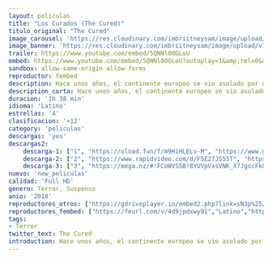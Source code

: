 ```yaml
---
layout: peliculas
title: "Los Curados (The Cured)"
titulo_original: "The Cured"
image_carousel: 'https://res.cloudinary.com/imbriitneysam/image/upload/v1544491073/cured-poster-min.jpg'
image_banner: 'https://res.cloudinary.com/imbriitneysam/image/upload/v1544491073/cured-banner-min.jpg'
trailer: https://www.youtube.com/embed/5QNNl00GLoU
embed: https://www.youtube.com/embed/5QNNl00GLoU?autoplay=1&amp;rel=0&amp;hd=1&border=0&wmode=opaque&enablejsapi=1&modestbranding=1&controls=1&showinfo=0
sandbox: allow-same-origin allow-forms
reproductor: fembed
description: Hace unos años, el continente europeo se vio asolado por un virus que convirtió a la población en monstruosos caníbales. Se logró hallar un antídoto, pero incluso después de curadas, las personas infectadas recuerdan todo lo que hicieron durante su enajenación. Hoy, la última tanda de convalecientes se prepara para reintegrarse en sociedad.
description_corta: Hace unos años, el continente europeo se vio asolado por un virus que convirtió a la población en monstruosos caníbales. Se logró hallar un antídoto, pero incluso después de curadas, las personas infectadas recuerdan todo lo que..
duracion: '1h 38 min'
idioma: 'Latino'
estrellas: '4'
clasificacion: '+12'
category: 'peliculas'
descargas: 'yes'
descargas2:
    descarga-1: ["1", "https://oload.fun/f/m9HiHLELv-M", "https://www.google.com/s2/favicons?domain=openload.co","OpenLoad","https://res.cloudinary.com/imbriitneysam/image/upload/v1541473684/mexico.png", "Latino", "Full HD"]
    descarga-2: ["2", "https://www.rapidvideo.com/d/FSE27JS55T", "https://www.google.com/s2/favicons?domain=www.rapidvideo.com","RapidVideo","https://res.cloudinary.com/imbriitneysam/image/upload/v1541473684/mexico.png", "Latino", "Full HD"]
    descarga-3: ["3", "https://mega.nz/#!FCoWVS5B!8YUVpVxsVNK_X7JgscFkQnQjyyKPNsbdAm5B066pB04", "https://www.google.com/s2/favicons?domain=mega.nz","Mega","https://res.cloudinary.com/imbriitneysam/image/upload/v1541473684/mexico.png", "Latino", "Full HD"]
nuevo: 'new_peliculas'
calidad: 'Full HD'
genero: Terror, Suspenso
anio: '2018'
reproductores_otros: ["https://gdriveplayer.io/embed2.php?link=sN3p%252FLhdLjNn9hbNzPER%252BgJrpLIwkXvqZsPIggzxjq3rJhzgMLrXkKndWgU2nif3dN0xwINY14l0YqAACRKUiGy4w6a14FQwkJDDRPBe5PQM7wOtFvxdo%252BSfDwRTevQPN%252BC5eMLddZxIRuQSeErhLzdM4C%252B7WHakrErRLUT4AObJSak7fbZSsgchQLpAADsP%252FMvZ%252BuO5T0HdV9ufyRRq%252FF","Latino","https://gdriveplayer.io/embed2.php?link=fYmK3PRiIEijV2vAltN1%252BwV8oyorqjQLMaw07KfSu6AllWUQK9J2pzyQloTE82G7%252BmT8OWaOQZjIMPQhekpL6nQFM1wqEvyM%252FHiCSVYcjglkPyEul1ijYypJRUgJUc8AdoBCUUZe9cE5MkdEEIylEyLXJFczlTu4n1vAYnn6sNvvnebc5veNLSeN4v92f4Hn06kzAkM7t3dWwjCA68gWNc","Latino","https://mstream.website/ojtujdhqi5x7","Latino","https://movcloud.net/embed/gh-VDc24H4NO","Latino"]
reproductores_fembed: ["https://feurl.com/v/4d9jpdxwy91","Latino","https://feurl.com/v/8godeq30mp9","Latino"]
tags:
- Terror
twitter_text: The Cured
introduction: Hace unos años, el continente europeo se vio asolado por un virus que convirtió a la población en monstruosos caníbales. Se logró hallar un antídoto, pero incluso después de curadas, las personas infectadas recuerdan todo lo que..
---
```



 







